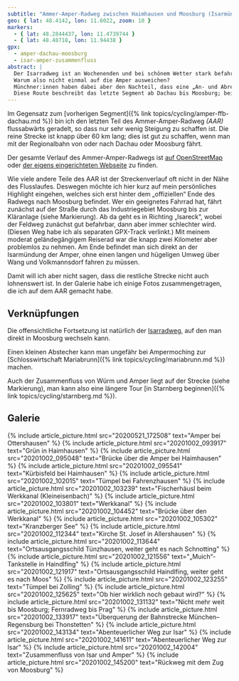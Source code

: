 ```yaml
---
subtitle: "Ammer-Amper-Radweg zwischen Haimhausen und Moosburg (Isarmündung)"
geo: { lat: 48.4142, lon: 11.6022, zoom: 10 }
markers:
  - { lat: 48.2844437, lon: 11.4739744 }
  - { lat: 48.48718, lon: 11.94438 }
gpx:
  - amper-dachau-moosburg
  - isar-amper-zusammenfluss
abstract: |
  Der Isarradweg ist an Wochenenden und bei schönem Wetter stark befahren.
  Warum also nicht einmal auf die Amper ausweichen?
  Münchner:innen haben dabei aber den Nachteil, dass eine „An- und Abreise“ nötig ist.
  Diese Route beschreibt das letzte Segment ab Dachau bis Moosburg; beide sind gut per öffentlichem Nahverkehr erreichbar.
---
```


Im Gegensatz zum [vorherigen Segment]({% link topics/cycling/amper-ffb-dachau.md %}) bin ich den letzten Teil des Ammer-Amper-Radweg _(AAR)_ flussabwärts geradelt, so dass nur sehr wenig Steigung zu schaffen ist.
Die reine Strecke ist knapp über 60 km lang; dies ist gut zu schaffen, wenn man mit der Regionalbahn von oder nach Dachau oder Moosburg fährt.

Der gesamte Verlauf des Ammer-Amper-Radwegs ist [auf OpenStreetMap](https://www.openstreetmap.org/relation/133148) oder [der eigens eingerichteten Webseite](https://ammer-amper-radweg.com/) zu finden.

Wie viele andere Teile des AAR ist der Streckenverlauf oft nicht in der Nähe des Flusslaufes.
Deswegen möchte ich hier kurz auf mein persönliches Highlight eingehen, welches sich erst hinter dem „offiziellen“ Ende des Radwegs nach Moosburg befindet.
Wer ein geeignetes Fahrrad hat, fährt zunächst auf der Straße durch das Industriegebiet Moosburg bis zur Kläranlage (siehe Markierung).
Ab da geht es in Richting „Isareck“, wobei der Feldweg zunächst gut befahrbar, dann aber immer schlechter wird.
(Diesen Weg habe ich als separaten GPX-Track verlinkt.)
Mit meinem moderat geländegängigem Reiserad war die knapp zwei Kilometer aber problemlos zu nehmen.
Am Ende befindet man sich direkt an der Isarmündung der Amper, ohne einen langen und hügeligen Umweg über Wang und Volkmannsdorf fahren zu müssen.

Damit will ich aber nicht sagen, dass die restliche Strecke nicht auch lohnenswert ist.
In der Galerie habe ich einige Fotos zusammengetragen, die ich auf dem AAR gemacht habe.

## Verknüpfungen

Die offensichtliche Fortsetzung ist natürlich der [Isarradweg](https://www.isarradweg.de/), auf den man direkt in Moosburg wechseln kann.

Einen kleinen Abstecher kann man ungefähr bei Ampermoching zur [Schlosswirtschaft Mariabrunn]({% link topics/cycling/mariabrunn.md %}) machen.

Auch der Zusammenfluss von Würm und Amper liegt auf der Strecke (siehe Markierung), man kann also eine längere Tour [in Starnberg beginnen]({% link topics/cycling/starnberg.md %}).

## Galerie

<div class="gallery">
  {% include article_picture.html src="20200521_172508" text="Amper bei Ottershausen" %}
  {% include article_picture.html src="20201002_093917" text="Grün in Haimhausen" %}
  {% include article_picture.html src="20201002_095048" text="Brücke über die Amper bei Haimhausen" %}
  {% include article_picture.html src="20201002_095541" text="Kürbisfeld bei Haimhausen" %}
  {% include article_picture.html src="20201002_102015" text="Tümpel bei Fahrenzhausen" %}
  {% include article_picture.html src="20201002_103239" text="Fischerhäusl beim Werkkanal (Kleineisenbach)" %}
  {% include article_picture.html src="20201002_103801" text="Werkkanal" %}
  {% include article_picture.html src="20201002_104452" text="Brücke über den Werkkanal" %}
  {% include article_picture.html src="20201002_105302" text="Kranzberger See" %}
  {% include article_picture.html src="20201002_112344" text="Kirche St. Josef in Allershausen" %}
  {% include article_picture.html src="20201002_113644" text="Ortsausgangsschild Tünzhausen, weiter geht es nach Schnotting" %}
  {% include article_picture.html src="20201002_121556" text="„Muich“-Tankstelle in Haindlfing" %}
  {% include article_picture.html src="20201002_121917" text="Ortsausgangsschild Haindlfing, weiter geht es nach Moos" %}
  {% include article_picture.html src="20201002_123255" text="Tümpel bei Zolling" %}
  {% include article_picture.html src="20201002_125625" text="Ob hier wirklich noch gebaut wird?" %}
  {% include article_picture.html src="20201002_131132" text="Nicht mehr weit bis Moosburg; Fernradweg bis Prag" %}
  {% include article_picture.html src="20201002_133917" text="Überquerung der Bahnstrecke München–Regensburg bei Thonstetten" %}
  {% include article_picture.html src="20201002_143134" text="Abenteuerlicher Weg zur Isar" %}
  {% include article_picture.html src="20201002_141611" text="Abenteuerlicher Weg zur Isar" %}
  {% include article_picture.html src="20201002_142004" text="Zusammenfluss von Isar und Amper" %}
  {% include article_picture.html src="20201002_145200" text="Rückweg mit dem Zug von Moosburg" %}
</div>
